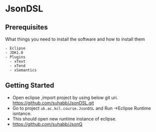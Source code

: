 # JsonDSL

## Prerequisites

What things you need to install the software and how to install them

```
- Eclipse
- JDK1.8
- Plugins
  - xText
  - xTend
  - xSemantics    
```

## Getting Started

- Open eclipse ,import project by using below git uri.
      https://github.com/suhabb/JsonDSL.git
- Go to project ``uk.ac.kcl.course.JsonDSL`` and Run ->Eclipse Runtime isntance.
- This should open new runtime instance of eclipse.
- https://github.com/suhabb/JsonQ

